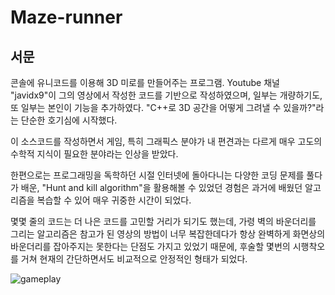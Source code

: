 # Maze-runner

## 서문
콘솔에 유니코드를 이용해 3D 미로를 만들어주는 프로그램. Youtube 채널 "javidx9"이 그의 영상에서 작성한 코드를 기반으로 작성하였으며, 일부는 개량하기도, 또 일부는 본인이 기능을 추가하였다. "C++로 3D 공간을 어떻게 그려낼 수 있을까?"라는 단순한 호기심에 시작했다. 

이 소스코드를 작성하면서 게임, 특히 그래픽스 분야가 내 편견과는 다르게 매우 고도의 수학적 지식이 필요한 분야라는 인상을 받았다.

한편으로는 프로그래밍을 독학하던 시절 인터넷에 돌아다니는 다양한 코딩 문제를 풀다가 배운, "Hunt and kill algorithm"을 활용해볼 수 있었던 경험은 과거에 배웠던 알고리즘을 복습할 수 있어 매우 귀중한 시간이 되었다.

몇몇 줄의 코드는 더 나은 코드를 고민할 거리가 되기도 했는데, 가령 벽의 바운더리를 그리는 알고리즘은 참고가 된 영상의 방법이 너무 복잡한데다가 항상 완벽하게 화면상의 바운더리를 잡아주지는 못한다는 단점도 가지고 있었기 때문에, 후술할 몇번의 시행착오를 거쳐 현재의 간단하면서도 비교적으로 안정적인 형태가 되었다.


![gameplay](https://github.com/sanggon6107/ascii-fps/blob/master/Media/gameplay.gif?raw=true)